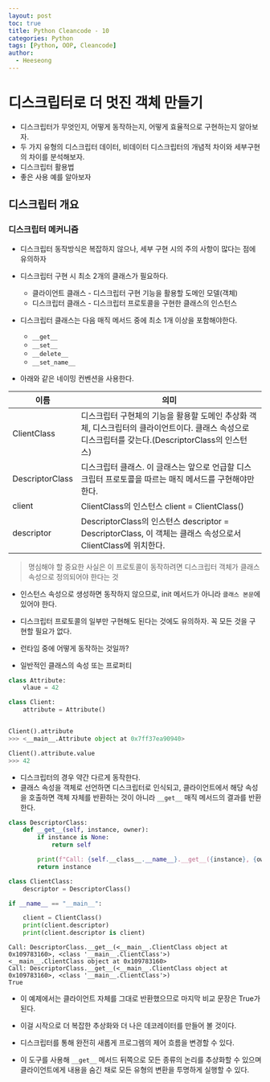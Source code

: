 ```yaml
---
layout: post
toc: true
title: Python Cleancode - 10
categories: Python
tags: [Python, OOP, Cleancode]
author:
  - Heeseong
---
```


# 디스크립터로 더 멋진 객체 만들기

* 디스크립터가 무엇인지, 어떻게 동작하는지, 어떻게 효율적으로 구현하는지 알아보자.
* 두 가지 유형의 디스크립터 데이터, 비데이터 디스크립터의 개념적 차이와 세부구현의 차이를 분석해보자.
* 디스크립터 활용법
* 좋은 사용 예를 알아보자




## 디스크립터 개요

### 디스크립터 메커니즘
* 디스크립터 동작방식은 복잡하지 않으나, 세부 구현 시의 주의 사항이 많다는 점에 유의하자

* 디스크립터 구현 시 최소 2개의 클래스가 필요하다.
  * 클라이언트 클래스 - 디스크립터 구현 기능을 활용할 도메인 모델(객체)
  * 디스크립터 클래스 - 디스크립터 프로토콜을 구현한 클래스의 인스턴스

* 디스크립터 클래스는 다음 매직 메서드 중에 최소 1개 이상을 포함해야한다.
  * `__get__`
  * `__set__`
  * `__delete__`
  * `__set_name__`


* 아래와 같은 네이밍 컨벤션을 사용한다.

| 이름 | 의미 |
|-|-|
| ClientClass | 디스크립터 구현체의 기능을 활용할 도메인 추상화 객체, 디스크립터의 클라이언트이다. 클래스 속성으로 디스크립터를 갖는다.(DescriptorClass의 인스턴스) |
| DescriptorClass | 디스크립터 클래스. 이 글래스는 앞으로 언급할 디스크립터 프로토콜을 따르는 매직 메서드를 구현해야만 한다. |
| client | ClientClass의 인스턴스 client = ClientClass() |
| descriptor | DescriptorClass의 인스턴스 descriptor = DescriptorClass, 이 객체는 클래스 속성으로서 ClientClass에 위치한다. |




> 명심해야 할 중요한 사실은 이 프로토콜이 동작하려면 디스크립터 객체가 클래스 속성으로 정의되어야 한다는 것

* 인스턴스 속성으로 생성하면 동작하지 않으므로, init 메서드가 아니라 `클래스 본문`에 있어야 한다.

* 디스크립터 프로토콜의 일부만 구현해도 된다는 것에도 유의하자. 꼭 모든 것을 구현할 필요가 없다.

* 런타임 중에 어떻게 동작하는 것일까?

* 일반적인 클래스의 속성 또는 프로퍼티

``` python
class Attribute:
    vlaue = 42

class Client:
    attribute = Attribute()


Client().attribute
>>> <__main__.Attribute object at 0x7ff37ea90940>

Client().attribute.value
>>> 42
```


* 디스크립터의 경우 약간 다르게 동작한다.
* 클래스 속성을 객체로 선언하면 디스크립터로 인식되고, 클라이언트에서 해당 속성을 호출하면 객체 자체를 반환하는 것이 아니라 `__get__` 매직 메서드의 결과를 반환한다.

``` python
class DescriptorClass:
    def __get__(self, instance, owner):
        if instance is None:
            return self

        print(f"Call: {self.__class__.__name__}.__get__({instance}, {owner})")
        return instance

class ClientClass:
    descriptor = DescriptorClass()

if __name__ == "__main__":

    client = ClientClass()
    print(client.descriptor)
    print(client.descriptor is client)
```

```
Call: DescriptorClass.__get__(<__main__.ClientClass object at 0x109783160>, <class '__main__.ClientClass'>)
<__main__.ClientClass object at 0x109783160>
Call: DescriptorClass.__get__(<__main__.ClientClass object at 0x109783160>, <class '__main__.ClientClass'>)
True
```

* 이 예제에서는 클라이언트 자체를 그대로 반환했으므로 마지막 비교 문장은 True가 된다.
* 이걸 시작으로 더 복잡한 추상화와 더 나은 데코레이터를 만들어 볼 것이다.
* 디스크립터를 통해 완전히 새롭게 프로그렘의 제어 흐름을 변경할 수 있다.

* 이 도구를 사용해 `__get__` 메서드 뒤쪽으로 모든 종류의 논리를 추상화할 수 있으며 클라이언트에게 내용을 숨긴 채로 모든 유형의 변환을 투명하게 실행할 수 있다.






